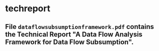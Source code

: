 # techreport

## File ```dataflowsubsumptionframework.pdf``` contains the Technical Report "A Data Flow Analysis Framework for Data Flow Subsumption".
